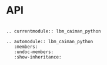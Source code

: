 # API

```{eval-rst}

.. currentmodule:: lbm_caiman_python

.. automodule:: lbm_caiman_python
   :members:
   :undoc-members:
   :show-inheritance:

```
